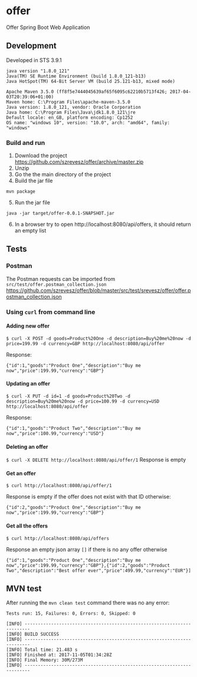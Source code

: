 # offer
Offer Spring Boot Web Application

## Development
Developed in STS 3.9.1
```$ java -version
java version "1.8.0_121"
Java(TM) SE Runtime Environment (build 1.8.0_121-b13)
Java HotSpot(TM) 64-Bit Server VM (build 25.121-b13, mixed mode)
```
```$ mvn -v
Apache Maven 3.5.0 (ff8f5e7444045639af65f6095c62210b5713f426; 2017-04-03T20:39:06+01:00)
Maven home: C:\Program Files\apache-maven-3.5.0
Java version: 1.8.0_121, vendor: Oracle Corporation
Java home: C:\Program Files\Java\jdk1.8.0_121\jre
Default locale: en_GB, platform encoding: Cp1252
OS name: "windows 10", version: "10.0", arch: "amd64", family: "windows"
```

### Build and run
1. Download the project https://github.com/szrevesz/offer/archive/master.zip
2. Unzip
3. Go the the main directory of the project
4. Build the jar file
```
mvn package
```
5. Run the jar file
```
java -jar target/offer-0.0.1-SNAPSHOT.jar
```
6. In a browser try to open http://localhost:8080/api/offers, it should return an empty list

## Tests

### Postman
The Postman requests can be imported from `src/test/offer.postman_collection.json` https://github.com/szrevesz/offer/blob/master/src/test/srevesz/offer/offer.postman_collection.json

### Using `curl` from command line

#### Adding new offer
```
$ curl -X POST -d goods=Product%20One -d description=Buy%20me%20now -d price=199.99 -d currency=GBP http://localhost:8080/api/offer
```
Response:
```
{"id":1,"goods":"Product One","description":"Buy me now","price":199.99,"currency":"GBP"}
```

#### Updating an offer
```
$ curl -X PUT -d id=1 -d goods=Product%20Two -d description=Buy%20me%20now -d price=100.99 -d currency=USD http://localhost:8080/api/offer
```
Response:
```
{"id":1,"goods":"Product Two","description":"Buy me now","price":100.99,"currency":"USD"}
```

#### Deleting an offer
```$ curl -X DELETE http://localhost:8080/api/offer/1```
Response is empty

#### Get an offer
```
$ curl http://localhost:8080/api/offer/1
```
Response is empty if the offer does not exist with that ID otherwise:
```
{"id":2,"goods":"Product One","description":"Buy me now","price":199.99,"currency":"GBP"}
```

#### Get all the offers
```
$ curl http://localhost:8080/api/offers
```
Response an empty json array `[]` if there is no any offer otherwise
```
{"id":1,"goods":"Product One","description":"Buy me now","price":199.99,"currency":"GBP"},{"id":2,"goods":"Product Two","description":"Best offer ever","price":499.99,"currency":"EUR"}]
```

## MVN test
After running the `mvn clean test` command there was no any error:
```
Tests run: 15, Failures: 0, Errors: 0, Skipped: 0

[INFO] ------------------------------------------------------------------------
[INFO] BUILD SUCCESS
[INFO] ------------------------------------------------------------------------
[INFO] Total time: 21.483 s
[INFO] Finished at: 2017-11-05T01:34:28Z
[INFO] Final Memory: 30M/273M
[INFO] ------------------------------------------------------------------------
```
